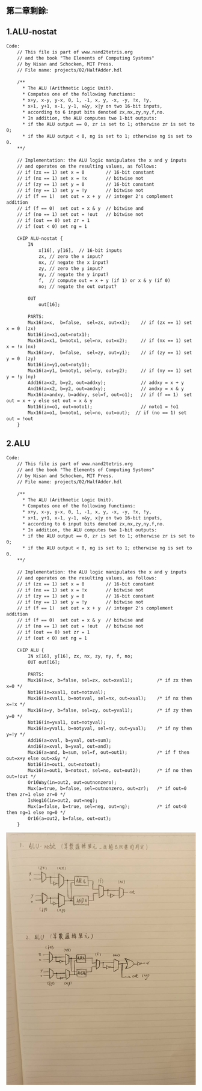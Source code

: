 ## 第二章剩餘:

## 1.ALU-nostat
    Code:
        // This file is part of www.nand2tetris.org
        // and the book "The Elements of Computing Systems"
        // by Nisan and Schocken, MIT Press.
        // File name: projects/02/HalfAdder.hdl

        /**
          * The ALU (Arithmetic Logic Unit).
          * Computes one of the following functions:
          * x+y, x-y, y-x, 0, 1, -1, x, y, -x, -y, !x, !y,
          * x+1, y+1, x-1, y-1, x&y, x|y on two 16-bit inputs, 
          * according to 6 input bits denoted zx,nx,zy,ny,f,no.
          * In addition, the ALU computes two 1-bit outputs:
          * if the ALU output == 0, zr is set to 1; otherwise zr is set to 0;
          * if the ALU output < 0, ng is set to 1; otherwise ng is set to 0.
        **/

        // Implementation: the ALU logic manipulates the x and y inputs
        // and operates on the resulting values, as follows:
        // if (zx == 1) set x = 0        // 16-bit constant
        // if (nx == 1) set x = !x       // bitwise not
        // if (zy == 1) set y = 0        // 16-bit constant
        // if (ny == 1) set y = !y       // bitwise not
        // if (f == 1)  set out = x + y  // integer 2's complement addition
        // if (f == 0)  set out = x & y  // bitwise and
        // if (no == 1) set out = !out   // bitwise not
        // if (out == 0) set zr = 1
        // if (out < 0) set ng = 1

        CHIP ALU-nostat {
            IN  
                x[16], y[16],  // 16-bit inputs        
                zx, // zero the x input?
                nx, // negate the x input?
                zy, // zero the y input?
                ny, // negate the y input?
                f,  // compute out = x + y (if 1) or x & y (if 0)
                no; // negate the out output?

            OUT 
                out[16];

            PARTS:
            Mux16(a=x,  b=false,  sel=zx, out=x1);    // if (zx == 1) set x = 0  (zx)
            Not16(in=x1,out=notx1);
            Mux16(a=x1, b=notx1, sel=nx, out=x2);     // if (nx == 1) set x = !x (nx)
            Mux16(a=y,  b=false,  sel=zy, out=y1);    // if (zy == 1) set y = 0  (zy)
            Not16(in=y1,out=noty1);
            Mux16(a=y1, b=noty1, sel=ny, out=y2);     // if (ny == 1) set y = !y (ny)
            Add16(a=x2, b=y2, out=addxy);             // addxy = x + y
            And16(a=x2, b=y2, out=andxy);             // andxy = x & y
            Mux16(a=andxy, b=addxy, sel=f, out=o1);   // if (f == 1)  set out = x + y else set out = x & y
            Not16(in=o1, out=noto1);                  // noto1 = !o1
            Mux16(a=o1, b=noto1, sel=no, out=out);  // if (no == 1) set out = !out
        }

## 2.ALU
    Code:
        // This file is part of www.nand2tetris.org
        // and the book "The Elements of Computing Systems"
        // by Nisan and Schocken, MIT Press.
        // File name: projects/02/HalfAdder.hdl

        /**
          * The ALU (Arithmetic Logic Unit).
          * Computes one of the following functions:
          * x+y, x-y, y-x, 0, 1, -1, x, y, -x, -y, !x, !y,
          * x+1, y+1, x-1, y-1, x&y, x|y on two 16-bit inputs, 
          * according to 6 input bits denoted zx,nx,zy,ny,f,no.
          * In addition, the ALU computes two 1-bit outputs:
          * if the ALU output == 0, zr is set to 1; otherwise zr is set to 0;
          * if the ALU output < 0, ng is set to 1; otherwise ng is set to 0.
        **/

        // Implementation: the ALU logic manipulates the x and y inputs
        // and operates on the resulting values, as follows:
        // if (zx == 1) set x = 0        // 16-bit constant
        // if (nx == 1) set x = !x       // bitwise not
        // if (zy == 1) set y = 0        // 16-bit constant
        // if (ny == 1) set y = !y       // bitwise not
        // if (f == 1)  set out = x + y  // integer 2's complement addition
        // if (f == 0)  set out = x & y  // bitwise and
        // if (no == 1) set out = !out   // bitwise not
        // if (out == 0) set zr = 1
        // if (out < 0) set ng = 1

        CHIP ALU {
            IN x[16], y[16], zx, nx, zy, ny, f, no;
            OUT out[16];

            PARTS:
            Mux16(a=x, b=false, sel=zx, out=xval1);         /* if zx then x=0 */
            Not16(in=xval1, out=notxval);
            Mux16(a=xval1, b=notxval, sel=nx, out=xval);    /* if nx then x=!x */
            Mux16(a=y, b=false, sel=zy, out=yval1);         /* if zy then y=0 */
            Not16(in=yval1, out=notyval);
            Mux16(a=yval1, b=notyval, sel=ny, out=yval);    /* if ny then y=!y */
            Add16(a=xval, b=yval, out=sum);
            And16(a=xval, b=yval, out=and);
            Mux16(a=and, b=sum, sel=f, out=out1);           /* if f then out=x+y else out=x&y */
            Not16(in=out1, out=notout);
            Mux16(a=out1, b=notout, sel=no, out=out2);      /* if no then out=!out */
            Or16Way(in=out2, out=outnonzero);
            Mux(a=true, b=false, sel=outnonzero, out=zr);   /* if out=0 then zr=1 else zr=0 */
            IsNeg16(in=out2, out=neg);
            Mux(a=false, b=true, sel=neg, out=ng);          /* if out<0 then ng=1 else ng=0 */
            Or16(a=out2, b=false, out=out);
        }
        
![image](./1.jpg)
